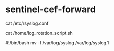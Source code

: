 # sentinel-cef-forward
cat /etc/rsyslog.conf

cat /home/log_rotation_script.sh


#!/bin/bash
mv -f /var/log/syslog /var/log/syslog.1

